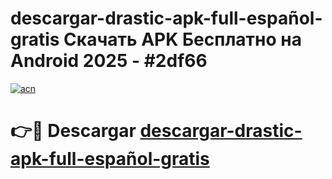# descargar-drastic-apk-full-español-gratis Скачать APK Бесплатно на Android 2025 - #2df66

[![acn](https://github.com/user-attachments/assets/0f9c940e-d8b0-45ae-aac7-cd30a18b3e1c)](https://apps.freeplayer.one?title=descargar-drastic-apk-full-español-gratis&ref=9RF)

# 👉🔴 Descargar [descargar-drastic-apk-full-español-gratis](https://apps.freeplayer.one?title=descargar-drastic-apk-full-español-gratis&ref=9RF)